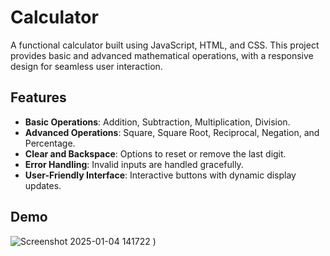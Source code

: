 # Calculator
A functional calculator built using JavaScript, HTML, and CSS. This project provides basic and advanced mathematical operations, with a responsive design for seamless user interaction.

## Features

- **Basic Operations**: Addition, Subtraction, Multiplication, Division.
- **Advanced Operations**: Square, Square Root, Reciprocal, Negation, and Percentage.
- **Clear and Backspace**: Options to reset or remove the last digit.
- **Error Handling**: Invalid inputs are handled gracefully.
- **User-Friendly Interface**: Interactive buttons with dynamic display updates.

## Demo

![Screenshot 2025-01-04 141722](https://github.com/user-attachments/assets/c4822c3a-7ffd-4366-93d6-0bc4656b940d)
)  
